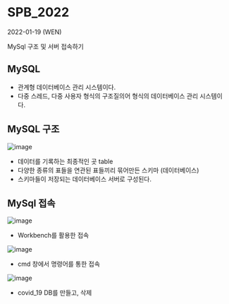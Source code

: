 # SPB_2022

2022-01-19 (WEN)

MySql 구조 및 서버 접속하기

## MySQL
- 관계형 데이터베이스 관리 시스템이다.
- 다중 스레드, 다중 사용자 형식의 구조질의어 형식의 데이터베이스 관리 시스템이다.

## MySQL 구조
![image](https://user-images.githubusercontent.com/87357541/150142929-c82db6d1-a094-4729-a1fd-bb26cece108d.png)
- 데이터를 기록하는 최종적인 곳 table
- 다양한 종류의 표들을 연관된 표들끼리 묶어만든 스키마 (데이터베이스)
- 스키마들이 저장되는 데이터베이스 서버로 구성된다.

## MySql 접속
![image](https://user-images.githubusercontent.com/87357541/150143721-aa63f95e-5ab6-40ce-88f6-0dcd5fcd5cb5.png)
- Workbench를 활용한 접속

![image](https://user-images.githubusercontent.com/87357541/150143794-f54981dd-da22-4fda-8eba-1701516688da.png)
- cmd 창에서 명령어를 통한 접속

![image](https://user-images.githubusercontent.com/87357541/150144192-55dd2c4a-70d1-45b3-aac7-4a485db7387f.png)
- covid_19 DB를 만들고, 삭제
